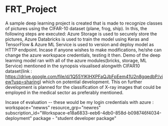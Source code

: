 # FRT_Project
A sample deep learning project is created that is made to recognize classes of pictures using the CIFAR-10 dataset (plane, frog, ship). In this, the following steps are executed: Azure Storage is used to securely store the pictures, Azure Databricks is used to train the model using Keras and TensorFlow & Azure ML Service is used to version and deploy model as HTTP endpoint.
Incase if anyone wishes to make modifications, he/she can change the azure workspace credentials, testing it then.
Demo of the deep learning model ran with all of the azure modules(bricks, storage, ML Service) mentioned in the synopsis  visualised alongwith CIFAR10 dataset(link : https://drive.google.com/file/d/1Q55YlKIHXPFaQJbFpEem41U2n8gqedbP/view?usp=sharing) which on potential development.
This on further development is planned for the classification of X-ray images that could be employed in the medical sector as preferably mentioned.

Incase of evaluation -- these would be my login credentials with azure :
workspace="newws"
resource_grp="newres"
subscription_id="Workspace-e18a6833-eeb6-4db0-858d-b098746f4034-deployment"
package  - "student developer package"
